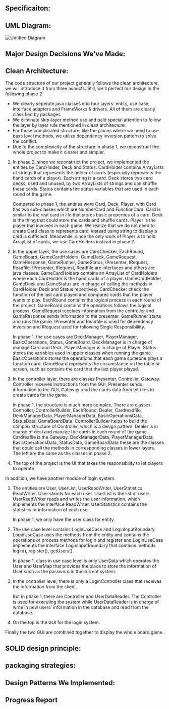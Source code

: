 ## Specificaiton:



## UML Diagram:
![Untitled Diagram](https://user-images.githubusercontent.com/90352316/144772448-6b24fefa-1310-4110-855e-c588ce49cc6d.jpg)


## Major Design Decisions We've Made:


## Clean Architecture:

The code structure of our project generally follows the clean architecture, we will introduce it from three aspects. Still, we'll perfect our design in the following phase 2

- We clearly seperate java classes into four layers: entity, use case, interface adapters and FrameWorks & drivers. All of them are clearly classified by packages
- We eliminate skip-layer method use and paid special attention to follow the layer by layer rule mentioned in clean architecture.
- For those complicated structure, like the places where we need to use base level methods, we utilize dependency inversion pattern to solve the conflict.
- Due to the complexicity of the structure in phase 1, we reconstruct the whole project to make it clearer and simpler.

1. In phase 2, since we reconstruct the project, we implemented the entities by CardHolder, Deck and Status. CardHolder contains ArrayLists of strings that represents the holder of cards (especially represents the hand cards of a player). Each string is a card. Deck stores two card decks, used and unused, by two ArrayLists of strings and can shuffle these cards. Status contains the status variables that are used in each round of the game.

   Compared to phase 1, the entities were Card, Deck, Player, with Card has two sub-classes which are NumberCard and FunctionCard. Card is similar to the real card in life that stores basic properties of a card. Deck is the thing that could store the cards and shuffle cards. Player is the player that involves in each game. We realize that we do not need to create Card class to represents card, instead using string to display a card is sufficient. Meanwhile, since the only work of Player is to hold ArrayList of cards, we use CardHolders instead in phase 2.

2. In the upper layer, the use cases are CardChecker, EachRound, GameBoard, GameCardHolders, GameDeck, GameRequest, GameResponse, GameRunner, GameStatus, IPresenter, IRequest, Readfile. IPresenter, IRequest, Readfile are interfaces and others are java classes. GameCardHolders contains an ArrayList of CardHolders where each CardHolder is the hand cards of a player. GameCardHolder, GameDeck and GameStatus are in charge of calling the methods in CardHolder, Deck and Status repectively. CardChecker check the function of the last card played and compares cards that the player wants to play. EachRound contains the logical process in each round of the project. GameBoard contains the operations follows the logical process. GameRequest receives information from the controller and GameResponse sends information to the presenter. GameRunner starts and runs the game. IPresenter and Readfile is used for dependency inversion and IRequest used for following Single Responsiblility.

   In phase 1, the use cases are DeckManager, PlayerManager, BasicOperations, Status, GameBoard. DeckManager is in charge of manage Card and Deck. PlayerManager is in charge of Player. Status stores the variables used in upper classes when running the game. BasicOperations stores the operations that each game someone plays a function card. GameBoard represents the circumstance on the table or screen, such as contains the card that the last player played.

3. In the controller layer, there are classes Presenter, Controller, Gateway. Controller receives instructions from the GUI, Presenter sends information to the GUI, Gateway read the cards data from txt files to create cards for the game.

   In phase 1, the structure is much more complex. There are classes Controller, ControllerBuilder, EachRound, Dealer, Cardreadfile, DeckManagerData, PlayerManagerData, BasicOperationsData, StatusData, GameBoardData. ControllerBuilder helps to build the complex structure of Controller, which is a design pattern. Dealer is in charge of deal and manage the cards in each round of the game. Cardreafile is the Gateway. DeckManagerData, PlayerManagerData, BasicOperationsData, StatusData, GameBoardData these are the classes that could call the methods in corresponding classes in lower layers. The left are the same as the classes in phase 2.

4. The top of the project is the UI that takes the responsibility to let players to operate.

In addition, we have another module of login system. 

1. The entities are User, UserList, UserReadWriter, UserStatistics, ReadWriter. User stands for each user. UserList is the list of users. UserReadWriter reads and writes the user information, which implements the interface ReadWriter. UserStatistics contains the statistics or information of each user. 

   In phase 1, we only have the user class for entity.

2. The use case level contains LoginUseCase and LoginInputBoundary. LoginUseCase uses the methods from the entity and contains the operations or process methods for login and register and LoginUseCase implements the interface LoginInputBoundary that contains methods login(), register(), getUsers(). 

   In phase 1, class in use case level is only UserData which operates the User and UserMap that provides the place to store the information of User such as the password in the current system.

3. In the controller level, there is only a LoginController class that receives the information from the client.

   But in phase 1, there are Controller and UserDataReader. The Controller is used for executing the system while UserDataReader is in charge of write in new users’ information in the database and read from the database.

4. On the top is the GUI for the login system.

Finally the two GUI are combined together to display the whole board game.



## SOLID design principle:


## packaging strategies:


## Design Patterns We Implemented:


## Progress Report

